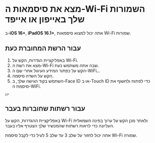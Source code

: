# מצא את סיסמאות ה-Wi-Fi השמורות שלך באייפון או אייפד

ב-**iOS 16+**, **iPadOS 16.1+**, אתה יכול למצוא סיסמאות Wi-Fi שמורות.

## עבור הרשת המחוברת כעת

1. באפליקציית הגדרות, הקש על Wi-Fi.
2. מצא את רשת ה-Wi-Fi שבה אתה משתמש כעת.
3. הקש על כפתור המידע העיגול אחרי שם ה-WiFi<img src="https://support.apple.com/library/content/dam/edam/applecare/images/en_US/iOS/ios-16-info-circle-blue-hollow.png" alt="img" style="zoom:25%;" />
4. הקש על השדה סיסמה.
5. השתמש בקוד הגישה שלך, ב-Face ID או ב-Touch ID כדי לפתוח ולחשוף את סיסמת ה-WiFi.

<img src="https://support.apple.com/library/content/dam/edam/applecare/images/en_US/iOS/ios-16-iphone-14-pro-wifi-name-more-info-password-on-tap.png" alt="P" style="zoom:50%;" />



## עבור רשתות שחוברות בעבר

באפליקציית ההגדרות, הקש על Wi-Fi ולאחר מכן הקש על ערוך בפינה השמאלית העליונה כדי לראות רשתות שהמכשיר שלך הצטרף אליו בעבר.

אתה יכול לחזור על שלב 3 עד שלב 5 לעיל כדי לקבל סיסמת Wi-Fi שמורה.







